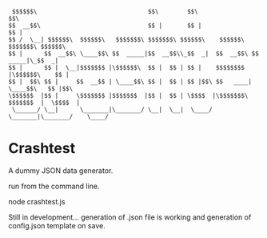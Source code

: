 ```
 $$$$$$\                               $$\        $$\                           $$\
$$  __$$\                              $$ |       $$ |                          $$ |
$$ /  \__| $$$$$$\  $$$$$$\   $$$$$$$\ $$$$$$$\ $$$$$$\    $$$$$$\   $$$$$$$\ $$$$$$\
$$ |      $$  __$$\ \____$$\ $$  _____|$$  __$$\\_$$  _|  $$  __$$\ $$  _____|\_$$  _|
$$ |      $$ |  \__|$$$$$$$ |\$$$$$$\  $$ |  $$ | $$ |    $$$$$$$$ |\$$$$$$\    $$ |
$$ |  $$\ $$ |     $$  __$$ | \____$$\ $$ |  $$ | $$ |$$\ $$   ____| \____$$\   $$ |$$\
\$$$$$$  |$$ |     \$$$$$$$ |$$$$$$$  |$$ |  $$ | \$$$$  |\$$$$$$$\ $$$$$$$  |  \$$$$  |
 \______/ \__|      \_______|\_______/ \__|  \__|  \____/  \_______|\_______/    \____/ 
```
Crashtest
=========
A dummy JSON data generator.

run from the command line.

node crashtest.js


Still in development...
generation of .json file is working and generation of config.json template on save.
